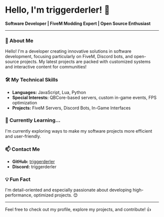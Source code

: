 # Hello, I'm triggerderler! 👋

**Software Developer | FiveM Modding Expert | Open Source Enthusiast**

---

### 🚀 About Me
Hello! I'm a developer creating innovative solutions in software development, focusing particularly on FiveM, Discord bots, and open-source projects. My latest projects are packed with customized systems and interactive content for communities!

### 🛠️ My Technical Skills
- **Languages:** JavaScript, Lua, Python
- **Special Interests:** QBCore-based servers, custom in-game events, FPS optimization
- **Projects:** FiveM Servers, Discord Bots, In-Game Interfaces

### 🌱 Currently Learning...
I'm currently exploring ways to make my software projects more efficient and user-friendly.

### 📫 Contact Me
- **GitHub:** [triggerderler](https://github.com/tr1ggerderler)
- **Discord:** triggerderler

### 💡 Fun Fact
I'm detail-oriented and especially passionate about developing high-performance, optimized projects. 😊

---

Feel free to check out my profile, explore my projects, and contribute! 👍

